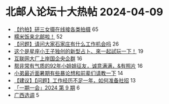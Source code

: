 # 北邮人论坛十大热帖 2024-04-09

- [【约拍】研三女摄在线接各类拍摄](https://bbs.byr.cn/article/Photo/277599) 65
- [糯米饭来北邮啦！](https://bbs.byr.cn/article/Picture/3360243) 52
- [【问题】请问大家石家庄有什么工作机会吗](https://bbs.byr.cn/article/Hebei/251586) 26
- [这个是星座小王子独创的新型占卜、來一起試玩一下！](https://bbs.byr.cn/article/Constellations/465260) 19
- [互联网大厂上岸国企央企群](https://bbs.byr.cn/article/WorkLife/1212494) 16
- [帮非常有气质的92年小姐姐征友，诚意满满，&amp;有照片](https://bbs.byr.cn/article/Friends/2052033) 16
- [小弟最近面暑期有些暴论想和前辈们请教一下](https://bbs.byr.cn/article/Talking/6414062) 14
- [【建议】【问题】工作经历不足一年，如何准备社招](https://bbs.byr.cn/article/Job/2209940) 13
- [「一期一会」2024 第 9 期](https://bbs.byr.cn/article/Innovation/8693) 6
- [广西选调](https://bbs.byr.cn/article/CivilServant/50619) 5


